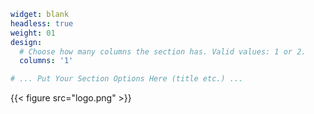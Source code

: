 ```yaml
widget: blank
headless: true
weight: 01
design:
  # Choose how many columns the section has. Valid values: 1 or 2.
  columns: '1'

# ... Put Your Section Options Here (title etc.) ...
```
{{< figure src="logo.png" >}}